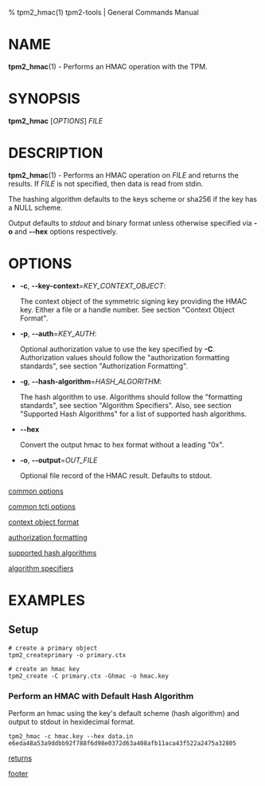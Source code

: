 % tpm2_hmac(1) tpm2-tools | General Commands Manual

# NAME

**tpm2_hmac**(1) - Performs an HMAC operation with the TPM.

# SYNOPSIS

**tpm2_hmac** [*OPTIONS*] _FILE_

# DESCRIPTION

**tpm2_hmac**(1) - Performs an HMAC operation on _FILE_ and returns the results. If
_FILE_ is not specified, then data is read from stdin.

The hashing algorithm defaults to the keys scheme or sha256 if the key has a NULL scheme.

Output defaults to *stdout* and binary format unless otherwise specified via **-o**
and **--hex** options respectively.

# OPTIONS

  * **-c**, **\--key-context**=_KEY\_CONTEXT\_OBJECT_:

    The context object of the symmetric signing key providing the HMAC key.
    Either a file or a handle number. See section "Context Object Format".

  * **-p**, **\--auth**=_KEY\_AUTH_:

    Optional authorization value to use the key specified by **-C**.
    Authorization values should follow the "authorization formatting standards",
    see section "Authorization Formatting".

  * **-g**, **\--hash-algorithm**=_HASH\_ALGORITHM_:

    The hash algorithm to use.
    Algorithms should follow the "formatting standards", see section
    "Algorithm Specifiers".
    Also, see section "Supported Hash Algorithms" for a list of supported hash
    algorithms.

  * **\--hex**

	Convert the output hmac to hex format without a leading "0x".

  * **-o**, **\--output**=_OUT\_FILE_

    Optional file record of the HMAC result. Defaults to stdout.

[common options](common/options.md)

[common tcti options](common/tcti.md)

[context object format](common/ctxobj.md)

[authorization formatting](common/authorizations.md)

[supported hash algorithms](common/hash.md)

[algorithm specifiers](common/alg.md)

# EXAMPLES

## Setup
```
# create a primary object
tpm2_createprimary -o primary.ctx

# create an hmac key
tpm2_create -C primary.ctx -Ghmac -o hmac.key
```

### Perform an HMAC with Default Hash Algorithm
Perform an hmac using the key's default scheme (hash algorithm) and
output to stdout in hexidecimal format.

```
tpm2_hmac -c hmac.key --hex data.in
e6eda48a53a9ddbb92f788f6d98e0372d63a408afb11aca43f522a2475a32805
```

[returns](common/returns.md)

[footer](common/footer.md)
